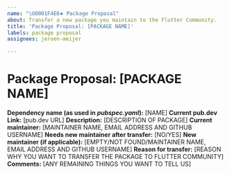 ```yaml
---
name: "\U0001F4E6➕ Package Proposal"
about: Transfer a new package you maintain to the Flutter Community.
title: 'Package Proposal: [PACKAGE NAME]'
labels: package proposal
assignees: jeroen-meijer

---
```


# Package Proposal: [PACKAGE NAME]

**Dependency name (as used in *pubspec.yaml*):** [NAME]
**Current pub.dev Link:** [pub.dev URL]
**Description:** [DESCRIPTION OF PACKAGE]
**Current maintainer:** [MAINTAINER NAME, EMAIL ADDRESS AND GITHUB USERNAME]
**Needs new maintainer after transfer:** [NO/YES]
**New maintainer (if applicable):** [EMPTY/NOT FOUND/MAINTAINER NAME, EMAIL ADDRESS AND GITHUB USERNAME]
**Reason for transfer:** [REASON WHY YOU WANT TO TRANSFER THE PACKAGE TO FLUTTER COMMUNITY]
**Comments:** [ANY REMAINING THINGS YOU WANT TO TELL US]
